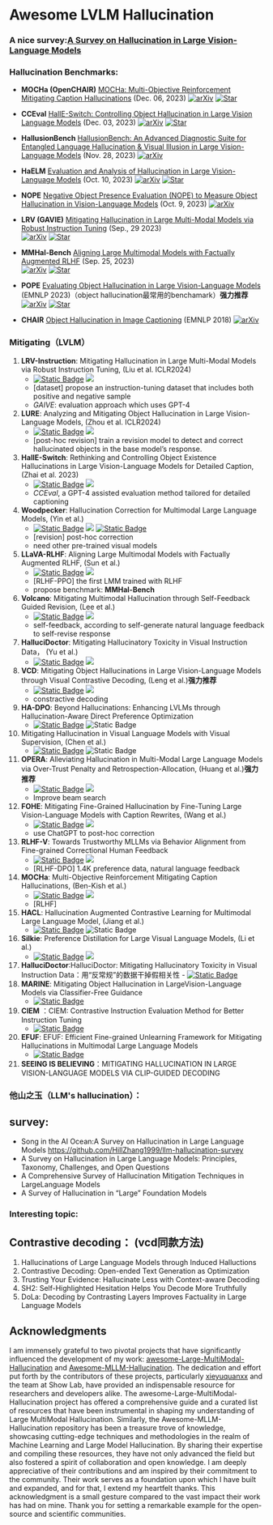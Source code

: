 # Awesome LVLM Hallucination

### A nice survey:[A Survey on Hallucination in Large Vision-Language Models](https://arxiv.org/abs/2402.00253)

### Hallucination Benchmarks:

+ **MOCHa (OpenCHAIR)** [MOCHa: Multi-Objective Reinforcement Mitigating Caption Hallucinations](https://arxiv.org/abs/2312.03631) (Dec. 06, 2023)
  [![arXiv](https://img.shields.io/badge/arXiv-b31b1b.svg)](https://arxiv.org/abs/2312.03631)
  [![Star](https://img.shields.io/github/stars/assafbk/mocha_code.svg?style=social&label=Star)](https://github.com/assafbk/mocha_code)

+ **CCEval** [HallE-Switch: Controlling Object Hallucination in Large Vision Language Models](https://arxiv.org/abs/2310.01779v2) (Dec. 03, 2023)
  [![arXiv](https://img.shields.io/badge/arXiv-b31b1b.svg)](https://arxiv.org/abs/2310.01779v2)
  [![Star](https://img.shields.io/github/stars/bronyayang/HallE_Switch.svg?style=social&label=Star)](https://github.com/bronyayang/HallE_Switch)

+ **HallusionBench** [HallusionBench: An Advanced Diagnostic Suite for Entangled Language Hallucination & Visual Illusion in Large Vision-Language Models](https://arxiv.org/abs/2310.14566) (Nov. 28, 2023)
  [![arXiv](https://img.shields.io/badge/arXiv-b31b1b.svg)](https://arxiv.org/abs/2310.14566)

+ **HaELM** [Evaluation and Analysis of Hallucination in Large Vision-Language Models](https://arxiv.org/abs/2308.15126) (Oct. 10, 2023)
  [![arXiv](https://img.shields.io/badge/arXiv-b31b1b.svg)](https://arxiv.org/abs/2308.15126)
  [![Star](https://img.shields.io/github/stars/junyangwang0410/HaELM.svg?style=social&label=Star)](https://github.com/junyangwang0410/HaELM)

+ **NOPE** [Negative Object Presence Evaluation (NOPE) to Measure Object Hallucination in Vision-Language Models](https://arxiv.org/abs/2310.05338) (Oct. 9, 2023)
  [![arXiv](https://img.shields.io/badge/arXiv-b31b1b.svg)](https://arxiv.org/abs/2310.05338)

+ **LRV (GAVIE)** [Mitigating Hallucination in Large Multi-Modal Models via Robust Instruction Tuning](https://arxiv.org/abs/2306.14565) (Sep., 29 2023)  
  [![arXiv](https://img.shields.io/badge/arXiv-b31b1b.svg)](https://arxiv.org/abs/2306.14565)
  [![Star](https://img.shields.io/github/stars/FuxiaoLiu/LRV-Instruction.svg?style=social&label=Star)](https://github.com/FuxiaoLiu/LRV-Instruction)

+ **MMHal-Bench** [Aligning Large Multimodal Models with Factually Augmented RLHF](https://arxiv.org/abs/2306.14565) (Sep. 25, 2023)  
  [![arXiv](https://img.shields.io/badge/arXiv-b31b1b.svg)](https://arxiv.org/abs/2309.14525)
  [![Star](https://img.shields.io/github/stars/llava-rlhf/LLaVA-RLHF.svg?style=social&label=Star)](https://github.com/llava-rlhf/LLaVA-RLHF)

+ **POPE** [Evaluating Object Hallucination in Large Vision-Language Models](https://arxiv.org/abs/2305.10355) (EMNLP 2023)（object hallucination最常用的benchamark）**强力推荐**
  [![arXiv](https://img.shields.io/badge/arXiv-b31b1b.svg)](https://arxiv.org/abs/2305.10355)
  [![Star](https://img.shields.io/github/stars/AoiDragon/POPE.svg?style=social&label=Star)](https://github.com/AoiDragon/POPE)

+ **CHAIR** [Object Hallucination in Image Captioning](https://arxiv.org/abs/1809.02156) (EMNLP 2018)
  [![arXiv](https://img.shields.io/badge/arXiv-b31b1b.svg)](https://arxiv.org/abs/1809.02156)

### Mitigating（LVLM）

1. **LRV-Instruction**: Mitigating Hallucination in Large Multi-Modal Models via Robust Instruction Tuning, (Liu et al. ICLR2024)
   - [![Static Badge](https://img.shields.io/badge/2306.14565-red?logo=arxiv)](http://arxiv.org/abs/2306.14565)  [![](https://img.shields.io/badge/LRV--Instruction-black?logo=github)](https://github.com/FuxiaoLiu/LRV-Instruction)
   - [dataset] propose an instruction-tuning dataset that includes both positive and negative sample
   - _GAIVE_: evaluation approach which uses GPT-4
2. **LURE**: Analyzing and Mitigating Object Hallucination in Large Vision-Language Models, (Zhou et al. ICLR2024)
   - [![Static Badge](https://img.shields.io/badge/2310.00754-red?logo=arxiv)](https://arxiv.org/pdf/2310.00754) [![](https://img.shields.io/badge/LURE-black?logo=github)](https://github.com/YiyangZhou/LURE) 
   - [post-hoc revision] train a revision model to detect and correct hallucinated objects in the base model’s response. 
3. **HallE-Switch**: Rethinking and Controlling Object Existence Hallucinations in Large Vision-Language Models for Detailed Caption, (Zhai et al. 2023)
   - [![Static Badge](https://img.shields.io/badge/2310.01779-red?logo=arxiv)](https://arxiv.org/pdf/2310.01779)  [![](https://img.shields.io/badge/HallE_Switch-black?logo=github)](https://github.com/bronyayang/HallE_Switch)
   - _CCEval_, a GPT-4 assisted evaluation method tailored for detailed captioning
4. **Woodpecker**: Hallucination Correction for Multimodal Large Language Models, (Yin et al.)
   - [![Static Badge](https://img.shields.io/badge/2310.16045-red?logo=arxiv)](https://arxiv.org/abs/2310.16045) [![](https://img.shields.io/badge/Woodpecker-black?logo=github)](https://github.com/BradyFU/Woodpecker)  [![Static Badge](https://img.shields.io/badge/demo-yellow)](https://f252626b321420bfb1.gradio.live/)
   - [revision] post-hoc correction
   - need other pre-trained visual models
5. **LLaVA-RLHF**: Aligning Large Multimodal Models with Factually Augmented RLHF, (Sun et al.)
   - [![Static Badge](https://img.shields.io/badge/2309.14525-red?logo=arxiv)](https://arxiv.org/abs/2309.14525) [![](https://img.shields.io/badge/LLaVA--RLHF-black?logo=github)](https://github.com/llava-rlhf/LLaVA-RLHF)
   - [RLHF-PPO] the first LMM trained with RLHF
   - propose benchmark: **MMHal-Bench**
6. **Volcano**: Mitigating Multimodal Hallucination through Self-Feedback Guided Revision, (Lee et al.)
   - [![Static Badge](https://img.shields.io/badge/2311.07362-red?logo=arxiv)](https://arxiv.org/abs/2311.07362) [![](https://img.shields.io/badge/Volcano-black?logo=github)](https://github.com/kaistAI/Volcano)
   - self-feedback, according to self-generate natural language feedback to self-revise response
7. **HalluciDoctor**: Mitigating Hallucinatory Toxicity in Visual Instruction Data， (Yu et al.)
   - [![Static Badge](https://img.shields.io/badge/2311.13614-red?logo=arxiv)](https://arxiv.org/abs/2311.13614) [![](https://img.shields.io/badge/HalluciDoctor-black?logo=github)](https://github.com/Yuqifan1117/HalluciDoctor)
8. **VCD**: Mitigating Object Hallucinations in Large Vision-Language Models through Visual Contrastive Decoding, (Leng et al.)**强力推荐**
   - [![Static Badge](https://img.shields.io/badge/2311.16922-red?logo=arxiv)](https://arxiv.org/abs/2311.16922) [![](https://img.shields.io/badge/VCD-black?logo=github)](https://github.com/DAMO-NLP-SG/VCD)
   - constractive decoding
9. **HA-DPO**: Beyond Hallucinations: Enhancing LVLMs through Hallucination-Aware Direct Preference Optimization
   - [![Static Badge](https://img.shields.io/badge/2311.16839-red?logo=arxiv)](https://arxiv.org/abs/2311.16839) ![Static Badge](https://img.shields.io/badge/not_release-black?logo=github)
10. Mitigating Hallucination in Visual Language Models with Visual Supervision, (Chen et al.)
    - [![Static Badge](https://img.shields.io/badge/2311.16479-red?logo=arxiv)](https://arxiv.org/abs/2311.16479) ![Static Badge](https://img.shields.io/badge/not_release-black?logo=github)
11. **OPERA**: Alleviating Hallucination in Multi-Modal Large Language Models via Over-Trust Penalty and Retrospection-Allocation, (Huang et al.)**强力推荐**
    - [![Static Badge](https://img.shields.io/badge/2311.17911-red?logo=arxiv)](https://arxiv.org/abs/2311.17911) [![](https://img.shields.io/badge/OPERA-black?logo=github)](https://github.com/shikiw/OPERA)
    - Improve beam search
12. **FOHE**: Mitigating Fine-Grained Hallucination by Fine-Tuning Large Vision-Language Models with Caption Rewrites, (Wang et al.)
    - [![Static Badge](https://img.shields.io/badge/2312.01701-red?logo=arxiv)](https://arxiv.org/abs/2312.01701) [![](https://img.shields.io/badge/FOHE-black?logo=github)](https://github.com/Anonymousanoy/FOHE)
    - use ChatGPT to post-hoc correction
13. **RLHF-V**: Towards Trustworthy MLLMs via Behavior Alignment from Fine-grained Correctional Human Feedback
    - [![Static Badge](https://img.shields.io/badge/2312.00849-red?logo=arxiv)](https://arxiv.org/abs/2312.00849) [![](https://img.shields.io/badge/RLHF--V-black?logo=github)](https://github.com/RLHF-V/RLHF-V)
    - [RLHF-DPO] 1.4K preference data, natural language feedback
14. **MOCHa**: Multi-Objective Reinforcement Mitigating Caption Hallucinations, (Ben-Kish et al.)
    - [![Static Badge](https://img.shields.io/badge/2312.03631-red?logo=arxiv)](https://arxiv.org/abs/2312.03631) [![](https://img.shields.io/badge/Mocha-black?logo=github)](https://github.com/assafbk/mocha_code)
    - [RLHF]
15. **HACL**: Hallucination Augmented Contrastive Learning for Multimodal Large Language Model, (Jiang et al.)
    - [![Static Badge](https://img.shields.io/badge/2312.06968-red?logo=arxiv)](https://arxiv.org/abs/2312.06968) ![Static Badge](https://img.shields.io/badge/not_release-black?logo=github)
16. **Silkie**: Preference Distillation for Large Visual Language Models, (Li et al.)
    - [![Static Badge](https://img.shields.io/badge/2312.10665-red?logo=arxiv)](https://arxiv.org/abs/2312.10665) [![](https://img.shields.io/badge/Silkie-black?logo=github)](https://github.com/vlf-silkie/VLFeedback)
17.  **HalluciDoctor**:HalluciDoctor: Mitigating Hallucinatory Toxicity in Visual Instruction Data：用“反常规”的数据干掉假相关性
    - [![Static Badge](https://img.shields.io/badge/2311.13614-red?logo=arxiv)](https://arxiv.org/abs/2311.13614)
18. **MARINE**: Mitigating Object Hallucination in LargeVision-Language Models via Classifier-Free Guidance     
    - [![Static Badge](https://img.shields.io/badge/2311.08680-red?logo=arxiv)](https://arxiv.org/abs/2402.08680)
19. **CIEM** ：CIEM: Contrastive Instruction Evaluation Method for Better Instruction Tuning
    - [![Static Badge](https://img.shields.io/badge/2311.02301-red?logo=arxiv)](https://arxiv.org/abs/2402.02301)
20. **EFUF**: EFUF: Efficient Fine-grained Unlearning Framework for Mitigating Hallucinations in Multimodal Large Language Models
    - [![Static Badge](https://img.shields.io/badge/2311.09801-red?logo=arxiv)](https://arxiv.org/abs/2402.09801)
21. **SEEING IS BELIEVING**：MITIGATING HALLUCINATION IN LARGE VISION-LANGUAGE MODELS VIA CLIP-GUIDED DECODING

### 他山之玉（LLM's hallucination）：
## survey:
- Song in the AI Ocean:A Survey on Hallucination in Large Language Models https://github.com/HillZhang1999/llm-hallucination-survey
- A Survey on Hallucination in Large Language Models: Principles, Taxonomy, Challenges, and Open Questions 
- A Comprehensive Survey of Hallucination Mitigation Techniques in LargeLanguage Models 
- A Survey of Hallucination in “Large” Foundation Models 
### Interesting topic: 
## Contrastive decoding： (vcd同款方法)
1. Hallucinations of Large Language Models through Induced Halluctions
2. Contrastive Decoding: Open-ended Text Generation as Optimization 
3. Trusting Your Evidence: Hallucinate Less with Context-aware Decoding
4. SH2: Self-Highlighted Hesitation Helps You Decode More Truthfully
5. DoLa: Decoding by Contrasting Layers Improves Factuality in Large Language Models

## Acknowledgments

I am immensely grateful to two pivotal projects that have significantly influenced the development of my work: [awesome-Large-MultiModal-Hallucination](https://github.com/xieyuquanxx/awesome-Large-MultiModal-Hallucination) and [Awesome-MLLM-Hallucination](https://github.com/showlab/Awesome-MLLM-Hallucination). The dedication and effort put forth by the contributors of these projects, particularly [xieyuquanxx](https://github.com/xieyuquanxx) and the team at Show Lab, have provided an indispensable resource for researchers and developers alike.
The awesome-Large-MultiModal-Hallucination project has offered a comprehensive guide and a curated list of resources that have been instrumental in shaping my understanding of Large MultiModal Hallucination. Similarly, the Awesome-MLLM-Hallucination repository has been a treasure trove of knowledge, showcasing cutting-edge techniques and methodologies in the realm of Machine Learning and Large Model Hallucination.
By sharing their expertise and compiling these resources, they have not only advanced the field but also fostered a spirit of collaboration and open knowledge. I am deeply appreciative of their contributions and am inspired by their commitment to the community. Their work serves as a foundation upon which I have built and expanded, and for that, I extend my heartfelt thanks.
This acknowledgment is a small gesture compared to the vast impact their work has had on mine. Thank you for setting a remarkable example for the open-source and scientific communities.

